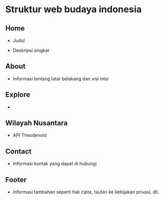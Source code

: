 # Struktur web budaya indonesia

## Home

- Judul

- Deskripsi singkat

## About

- Informasi tentang latar belakang dan visi misi

## Explore

-

## Wilayah Nusantara

- API Theodevoid

## Contact

- Informasi kontak yang dapat di hubungi

## Footer

- Informasi tambahan seperti hak cipta, tautan ke kebijakan privasi, dll.
